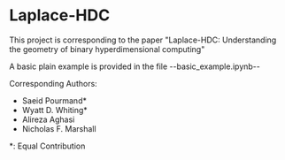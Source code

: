 # Laplace-HDC

This project is corresponding to the paper "Laplace-HDC: Understanding the geometry of binary hyperdimensional computing"

A basic plain example is provided in the file --basic_example.ipynb--

Corresponding Authors:
* Saeid Pourmand*
* Wyatt D. Whiting*
* Alireza Aghasi
* Nicholas F. Marshall

*: Equal Contribution
